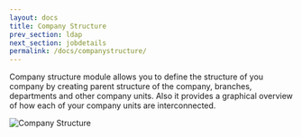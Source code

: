```yaml
---
layout: docs
title: Company Structure
prev_section: ldap
next_section: jobdetails
permalink: /docs/companystructure/
---
```

Company structure module allows you to define the structure of you company by 
creating parent structure of the company, branches, departments and other 
company units. Also it provides a graphical overview of how each of 
your company units are interconnected.

![Company Structure](https://icehrm.s3.amazonaws.com/images/blog-images/Company_stucture.png)

